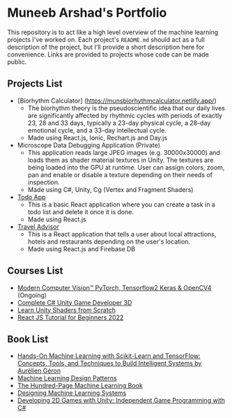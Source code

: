 # Muneeb Arshad's Portfolio

This repository is to act like a high level overview of the machine learning projects I've worked on. Each project's `README.md` should act as a full description of the project, but I'll provide a short description here for convenience. Links are provided to projects whose code can be made public.

## Projects List
- [Biorhythm Calculator] (https://munsbiorhythmcalculator.netlify.app/)
    - The biorhythm theory is the pseudoscientific idea that our daily lives are significantly affected by rhythmic cycles with periods of exactly 23, 28 and 33 days, typically a 23-day physical cycle, a 28-day emotional cycle, and a 33-day intellectual cycle.
    - Made using React.js, Ionic, Rechart.js and Day.js
- Microscope Data Debugging Application (Private)
    - This application reads large JPEG images (e.g. 30000x30000) and loads them as shader material textures in Unity. The textures are being loaded into the GPU at           runtime. User can assign colors, zoom, pan and enable or disable a texture depending on their needs of inspection. 
    - Made using C#, Unity, Cg (Vertex and Fragment Shaders)
- [Todo App](https://mybasic-todo-app.netlify.app)
    - This is a basic React application where you can create a task in a todo list and delete it once it is done.
    - Made using React.js
- [Travel Advisor](https://travel-advisor-jsmuneeb.netlify.app/)
    - This is a React application that tells a user about local attractions, hotels and restaurants depending on the user's location.
    - Made using React.js and Firebase DB

## Courses List

- [Modern Computer Vision™ PyTorch, Tensorflow2 Keras & OpenCV4](https://www.udemy.com/course/modern-computer-vision/) (Ongoing)
- [Complete C# Unity Game Developer 3D](https://www.udemy.com/certificate/UC-05d0eb27-934d-43ef-9713-1c51ea322fe9/)
- [Learn Unity Shaders from Scratch](https://www.udemy.com/certificate/UC-b0d8bde5-7638-4e37-8e93-978c7c1e742b/)
- [React JS Tutorial for Beginners 2022](https://www.youtube.com/playlist?list=PLSsAz5wf2lkK_ekd0J__44KG6QoXetZza)

## Book List

- [Hands-On Machine Learning with Scikit-Learn and TensorFlow: Concepts, Tools, and Techniques to Build Intelligent Systems by Aurélien Géron](https://www.amazon.com/Hands-Machine-Learning-Scikit-Learn-TensorFlow/dp/1491962291)
- [Machine Learning Design Patterns](https://www.oreilly.com/library/view/machine-learning-design/9781098115777/)
- [The Hundred-Page Machine Learning Book](https://www.amazon.com/Hundred-Page-Machine-Learning-Book/dp/199957950X/ref=sr_1_3?crid=2DZ7SSNDR0073&keywords=100+page+machine+learning+book&qid=1567686509&s=gateway&sprefix=100+page+m%2Caps%2C187&sr=8-3)
- [Designing Machine Learning Systems](https://www.oreilly.com/library/view/designing-machine-learning/9781098107956/)
- [Developing 2D Games with Unity: Independent Game Programming with C#](https://www.amazon.com/Developing-Games-Unity-Independent-Programming/dp/1484237714)

